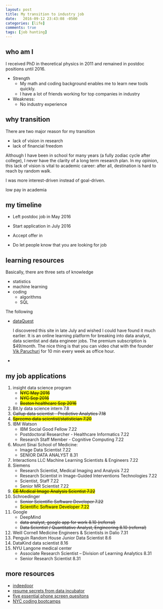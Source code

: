 ```yaml
---
layout: post
title: My transition to industry job 
date:   2016-09-12 23:43:08 -0500
categories: [life]
comments: true
tags: [job hunting]
---
```


## who am I 

I received PhD in theoretical physics in 2011 and remained in postdoc positions until 2016.


* Strength
    * My math and coding background enables me to learn new tools quickly.
    * I have a lot of friends working for top companies in industry
* Weakness:
    * No industry experience

## why transition

There are two major reason for my transition

* lack of vision in research
* lack of financial freedom

Although I have been in school for many years (a fully zodiac cycle after college), I never have the clarity of a long term research plan.
In my opinion, this lack of vision is vital to academic career: after all, destination is hard to reach by random walk.

I was more interest-driven instead of goal-driven.

low pay in academia

## my timeline 

* Left postdoc job in May 2016
* Start application in July 2016
* Accept offer  in 

* Do let people know that you are looking for job

## learning resources

Basically, there are three sets of knowledge

* statistics
* machine learning
* coding
    * algorithms
    * SQL

The following 


* [dataQuest](https://www.dataquest.io)
    
    I discovered this site in late July and wished I could have found it much earlier. 
    It is an online learning platform for breaking into data analyst, data scientist and data engineer jobs. The premium subscription is $49/month. 
    The nice thing is that you can video chat with the founder [Vik Paruchuri](http://www.vikparuchuri.com) for 10 min every week as office hour.
* 


## my job applications 

1. insight data science program
    * ~~<mark>NYC May 2016</mark>~~ 
    * ~~<mark>NYC Sep 2016</mark>~~
    * ~~<mark>Boston healthcare Sep 2016</mark>~~
2. Bit.ly data science intern  7.8
5. ~~Gallup data scientist - Predictive Analytics 7.18~~
6. ~~<mark>Spreemo data scientist/statistician 7.20</mark>~~
7. IBM Watson
    * IBM Social Good Fellow 7.22
    * Postdoctoral Researcher - Healthcare Informatics 7.22
    * Research Staff Member - Cognitive Computing 7.22
11. Mount Sinai School of Medicine: 
    * Image Data Scientist 7.22
    * SENIOR DATA ANALYST 8.31
12. Interactions LLC Machine Learning Scientists & Engineers 7.22
10. Siemens 
    * Research Scientist, Medical Imaging and Analysis 7.22
    * Research Scientist in Image-Guided Interventions Technologies 7.22
    * Scientist, Staff 7.22
    * Senior MR Scientist 7.22
18. ~~<mark>GE Medical Image Analysis Scientist 7.22</mark>~~
13. Schroedinger 
    * ~~Senior Scientific Software Developer 7.22~~
    * <mark>Scientific Software Developer 7.22</mark>
1. Google 
    * DeepMind
    * ~~data analyst, google app for work 8.10 (referral)~~
    * ~~Data Scientist / Quantitative Analyst, Engineering 8.10 (referral)~~
1. Weill Cornell Medicine Engineers & Scientists in Dalio 7.31
2. Penguin Random House Junior Data Scientist 8.6
1. DataKind data scientist 8.16
1. NYU Langone medical center
    * Associate Research Scientist – Division of Learning Analytics 8.31
    * Senior Research Scientist 8.31




## more resources

* [indeedoor](https://jcp1016.shinyapps.io/indeedoor/)
* [resume secrets from data incubator](http://blog.thedataincubator.com/2016/07/5-secrets-for-writing-the-perfect-data-scientist-resume/)
* [five essential phone screen quesitons](https://sites.google.com/site/steveyegge2/five-essential-phone-screen-questions)
* [NYC coding bootcamps](https://www.coursereport.com/cities/new-york-city)
